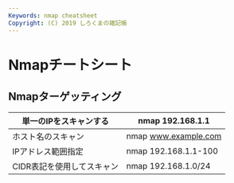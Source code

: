 ```yaml
---
Keywords: nmap cheatsheet
Copyright: (C) 2019 しろくまの雑記帳
---
```


# Nmapチートシート

## Nmapターゲッティング

| 単一のIPをスキャンする | nmap 192.168.1.1 |
----------------|---------
| ホスト名のスキャン | nmap www.example.com |
| IPアドレス範囲指定 | nmap 192.168.1.1-100 |
| CIDR表記を使用してスキャン | nmap 192.168.1.0/24 |
